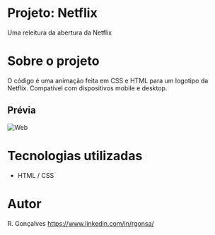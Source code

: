 # Projeto: Netflix

Uma releitura da abertura da Netflix

# Sobre o projeto

O código é uma animação feita em CSS e HTML para um logotipo da Netflix. Compatível com dispositivos mobile e desktop.


## Prévia

![Web](https://media.discordapp.net/attachments/1191521910442446949/1193548304110338128/netflix.gif?ex=65ad1d7a&is=659aa87a&hm=89a7dfc05f0a36285091f3c9db13d27a809ebd4ed16b031a68d35f24058d860a&=)

# Tecnologias utilizadas

- HTML / CSS

# Autor

R. Gonçalves
https://www.linkedin.com/in/rgonsa/
